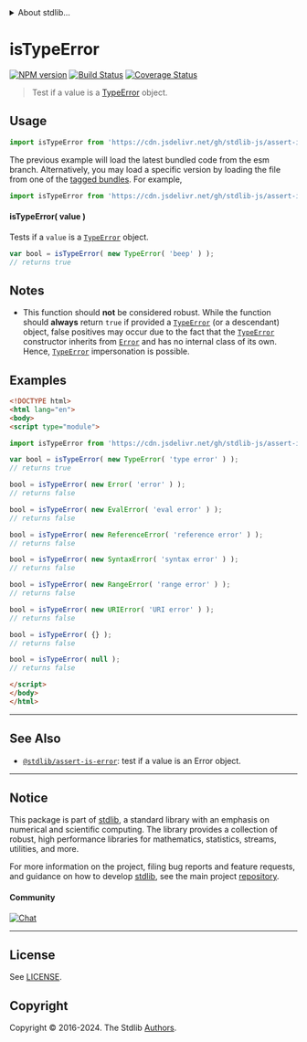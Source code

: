 <!--

@license Apache-2.0

Copyright (c) 2018 The Stdlib Authors.

Licensed under the Apache License, Version 2.0 (the "License");
you may not use this file except in compliance with the License.
You may obtain a copy of the License at

   http://www.apache.org/licenses/LICENSE-2.0

Unless required by applicable law or agreed to in writing, software
distributed under the License is distributed on an "AS IS" BASIS,
WITHOUT WARRANTIES OR CONDITIONS OF ANY KIND, either express or implied.
See the License for the specific language governing permissions and
limitations under the License.

-->


<details>
  <summary>
    About stdlib...
  </summary>
  <p>We believe in a future in which the web is a preferred environment for numerical computation. To help realize this future, we've built stdlib. stdlib is a standard library, with an emphasis on numerical and scientific computation, written in JavaScript (and C) for execution in browsers and in Node.js.</p>
  <p>The library is fully decomposable, being architected in such a way that you can swap out and mix and match APIs and functionality to cater to your exact preferences and use cases.</p>
  <p>When you use stdlib, you can be absolutely certain that you are using the most thorough, rigorous, well-written, studied, documented, tested, measured, and high-quality code out there.</p>
  <p>To join us in bringing numerical computing to the web, get started by checking us out on <a href="https://github.com/stdlib-js/stdlib">GitHub</a>, and please consider <a href="https://opencollective.com/stdlib">financially supporting stdlib</a>. We greatly appreciate your continued support!</p>
</details>

# isTypeError

[![NPM version][npm-image]][npm-url] [![Build Status][test-image]][test-url] [![Coverage Status][coverage-image]][coverage-url] <!-- [![dependencies][dependencies-image]][dependencies-url] -->

> Test if a value is a [TypeError][mdn-type-error] object.

<!-- Section to include introductory text. Make sure to keep an empty line after the intro `section` element and another before the `/section` close. -->

<section class="intro">

</section>

<!-- /.intro -->

<!-- Package usage documentation. -->



<section class="usage">

## Usage

```javascript
import isTypeError from 'https://cdn.jsdelivr.net/gh/stdlib-js/assert-is-type-error@esm/index.mjs';
```
The previous example will load the latest bundled code from the esm branch. Alternatively, you may load a specific version by loading the file from one of the [tagged bundles](https://github.com/stdlib-js/assert-is-type-error/tags). For example,

```javascript
import isTypeError from 'https://cdn.jsdelivr.net/gh/stdlib-js/assert-is-type-error@v0.2.0-esm/index.mjs';
```

#### isTypeError( value )

Tests if a `value` is a [`TypeError`][mdn-type-error] object.

```javascript
var bool = isTypeError( new TypeError( 'beep' ) );
// returns true
```

</section>

<!-- /.usage -->

<!-- Package usage notes. Make sure to keep an empty line after the `section` element and another before the `/section` close. -->

<section class="notes">

## Notes

-   This function should **not** be considered robust. While the function should **always** return `true` if provided a [`TypeError`][mdn-type-error] (or a descendant) object, false positives may occur due to the fact that the [`TypeError`][mdn-type-error] constructor inherits from [`Error`][mdn-error] and has no internal class of its own. Hence, [`TypeError`][mdn-type-error] impersonation is possible.

</section>

<!-- /.notes -->

<!-- Package usage examples. -->

<section class="examples">

## Examples

<!-- eslint no-undef: "error" -->

```html
<!DOCTYPE html>
<html lang="en">
<body>
<script type="module">

import isTypeError from 'https://cdn.jsdelivr.net/gh/stdlib-js/assert-is-type-error@esm/index.mjs';

var bool = isTypeError( new TypeError( 'type error' ) );
// returns true

bool = isTypeError( new Error( 'error' ) );
// returns false

bool = isTypeError( new EvalError( 'eval error' ) );
// returns false

bool = isTypeError( new ReferenceError( 'reference error' ) );
// returns false

bool = isTypeError( new SyntaxError( 'syntax error' ) );
// returns false

bool = isTypeError( new RangeError( 'range error' ) );
// returns false

bool = isTypeError( new URIError( 'URI error' ) );
// returns false

bool = isTypeError( {} );
// returns false

bool = isTypeError( null );
// returns false

</script>
</body>
</html>
```

</section>

<!-- /.examples -->

<!-- Section to include cited references. If references are included, add a horizontal rule *before* the section. Make sure to keep an empty line after the `section` element and another before the `/section` close. -->

<section class="references">

</section>

<!-- /.references -->

<!-- Section for related `stdlib` packages. Do not manually edit this section, as it is automatically populated. -->

<section class="related">

* * *

## See Also

-   <span class="package-name">[`@stdlib/assert-is-error`][@stdlib/assert/is-error]</span><span class="delimiter">: </span><span class="description">test if a value is an Error object.</span>

</section>

<!-- /.related -->

<!-- Section for all links. Make sure to keep an empty line after the `section` element and another before the `/section` close. -->


<section class="main-repo" >

* * *

## Notice

This package is part of [stdlib][stdlib], a standard library with an emphasis on numerical and scientific computing. The library provides a collection of robust, high performance libraries for mathematics, statistics, streams, utilities, and more.

For more information on the project, filing bug reports and feature requests, and guidance on how to develop [stdlib][stdlib], see the main project [repository][stdlib].

#### Community

[![Chat][chat-image]][chat-url]

---

## License

See [LICENSE][stdlib-license].


## Copyright

Copyright &copy; 2016-2024. The Stdlib [Authors][stdlib-authors].

</section>

<!-- /.stdlib -->

<!-- Section for all links. Make sure to keep an empty line after the `section` element and another before the `/section` close. -->

<section class="links">

[npm-image]: http://img.shields.io/npm/v/@stdlib/assert-is-type-error.svg
[npm-url]: https://npmjs.org/package/@stdlib/assert-is-type-error

[test-image]: https://github.com/stdlib-js/assert-is-type-error/actions/workflows/test.yml/badge.svg?branch=v0.2.0
[test-url]: https://github.com/stdlib-js/assert-is-type-error/actions/workflows/test.yml?query=branch:v0.2.0

[coverage-image]: https://img.shields.io/codecov/c/github/stdlib-js/assert-is-type-error/main.svg
[coverage-url]: https://codecov.io/github/stdlib-js/assert-is-type-error?branch=main

<!--

[dependencies-image]: https://img.shields.io/david/stdlib-js/assert-is-type-error.svg
[dependencies-url]: https://david-dm.org/stdlib-js/assert-is-type-error/main

-->

[chat-image]: https://img.shields.io/gitter/room/stdlib-js/stdlib.svg
[chat-url]: https://app.gitter.im/#/room/#stdlib-js_stdlib:gitter.im

[stdlib]: https://github.com/stdlib-js/stdlib

[stdlib-authors]: https://github.com/stdlib-js/stdlib/graphs/contributors

[umd]: https://github.com/umdjs/umd
[es-module]: https://developer.mozilla.org/en-US/docs/Web/JavaScript/Guide/Modules

[deno-url]: https://github.com/stdlib-js/assert-is-type-error/tree/deno
[deno-readme]: https://github.com/stdlib-js/assert-is-type-error/blob/deno/README.md
[umd-url]: https://github.com/stdlib-js/assert-is-type-error/tree/umd
[umd-readme]: https://github.com/stdlib-js/assert-is-type-error/blob/umd/README.md
[esm-url]: https://github.com/stdlib-js/assert-is-type-error/tree/esm
[esm-readme]: https://github.com/stdlib-js/assert-is-type-error/blob/esm/README.md
[branches-url]: https://github.com/stdlib-js/assert-is-type-error/blob/main/branches.md

[stdlib-license]: https://raw.githubusercontent.com/stdlib-js/assert-is-type-error/main/LICENSE

[mdn-error]: https://developer.mozilla.org/en-US/docs/Web/JavaScript/Reference/Global_Objects/Error

[mdn-type-error]: https://developer.mozilla.org/en-US/docs/Web/JavaScript/Reference/Global_Objects/TypeError

<!-- <related-links> -->

[@stdlib/assert/is-error]: https://github.com/stdlib-js/assert-is-error/tree/esm

<!-- </related-links> -->

</section>

<!-- /.links -->
